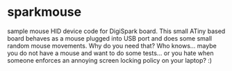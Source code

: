 # sparkmouse
sample mouse HID device code for DigiSpark board.
This small ATiny based board behaves as a mouse plugged into USB port and
does some small random mouse movements. Why do you need that? Who knows... maybe you do not have a mouse and want to do some tests...
or you hate when someone enforces an annoying screen locking policy on your laptop? :)

